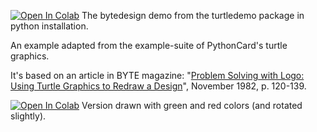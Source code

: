 [![Open In Colab](https://colab.research.google.com/assets/colab-badge.svg)](https://colab.research.google.com/github/mathriddle/ColabTurtlePlus/blob/main/examples/files/bytedesign.ipynb) The bytedesign demo from the turtledemo package in python installation.

An example adapted from the example-suite of PythonCard's turtle graphics.

It's based on an article in BYTE magazine: 
"<a href="https://archive.org/details/byte-magazine-1982-11/page/n119/mode/2up">Problem Solving with Logo: Using Turtle
Graphics to Redraw a Design</a>",
November 1982, p. 120-139.

[![Open In Colab](https://colab.research.google.com/assets/colab-badge.svg)](https://colab.research.google.com/github/mathriddle/ColabTurtlePlus/blob/main/examples/files/bytedesign-color.ipynb) Version drawn with green and red colors (and rotated slightly).
